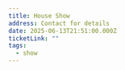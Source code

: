 ```yaml
---
title: House Show
address: Contact for details
date: 2025-06-13T21:51:00.000Z
ticketLink: ""
tags:
  - show
---
```


